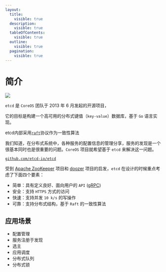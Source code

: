 ```yaml
---
layout:
  title:
    visible: true
  description:
    visible: true
  tableOfContents:
    visible: true
  outline:
    visible: true
  pagination:
    visible: true
---
```


# 简介

![](../../.gitbook/assets/etcd\_logo.png)

`etcd` 是 `CoreOS` 团队于 2013 年 6 月发起的开源项目，

它的目标是构建一个高可用的分布式键值（`key-value`）数据库，基于 `Go` 语言实现。

etcd内部采用[`raft`](broken-reference)协议作为一致性算法

我们知道，在分布式系统中，各种服务的配置信息的管理分享，服务的发现是一个很基本同时也是很重要的问题。`CoreOS` 项目就希望基于 `etcd` 来解决这一问题。

[`github.com/etcd-io/etcd`](https://github.com/etcd-io/etcd)

受到 [Apache ZooKeeper](https://zookeeper.apache.org/) 项目和 [doozer](https://github.com/ha/doozerd) 项目的启发，`etcd` 在设计的时候重点考虑了下面四个要素：

* 简单：具有定义良好、面向用户的 `API` ([gRPC](https://github.com/grpc/grpc))
* 安全：支持 `HTTPS` 方式的访问
* 快速：支持并发 `10 k/s` 的写操作
* 可靠：支持分布式结构，基于 `Raft` 的一致性算法



## 应用场景

* 配置管理&#x20;
* 服务注册于发现&#x20;
* 选主&#x20;
* 应用调度&#x20;
* 分布式队列&#x20;
* 分布式锁

